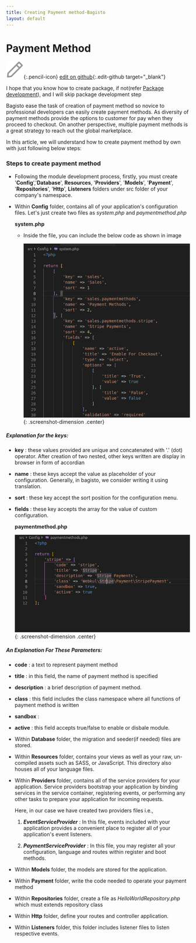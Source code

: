 ```yaml
---
title: Creating Payment method-Bagisto
layout: default
---
```


# Payment Method

![edit on github](assets/images/icons/Icon-Pencil-Large.svg){:.pencil-icon}
[edit on github](https://github.com/bagisto/bagisto-docs/blob/master/create_payment_method.md){:.edit-github  target="_blank"}

I hope that you know how to create package, if not(refer [Package development](create_package.md)), and I will skip package development step

Bagisto ease the task of creation of payment method so novice to professional developers can easily create payment methods. As diversity of payment methods provide the options to customer for pay when they proceed to checkout. On another perspective, multiple payment methods  is a great strategy to reach out the global marketplace.

In this article, we will understand how to create payment method by own with just following below steps:

### Steps to create payment method

* Following the module development process, firstly, you must create '**Config**','**Database**', **Resources**, '**Providers**', '**Models**', '**Payment**', '**Repositories**', '**Http**', **Listeners** folders under src folder of your company's namespace.

* Within **Config** folder, contains all of your application's configuration files. Let's just create two files as *system.php* and *paymentmethod.php*

    **system.php**

    * Inside the file, you can include the below code as shown in image

        ![system-configuration](assets/images/Bagisto_Docs_Images/payment-config-1.png){: .screenshot-dimension .center}

##### Explanation for the keys:

* **key** : these values provided are unique and concatenated with '.' (dot) operator. After creation of two nested, other keys written are display in browser in form of accordian

* **name** : these keys accept the value as placeholder of your configuration. Generally, in bagisto, we consider writing it using translation.

* **sort** : these key accept the sort position for the configuration menu.

* **fields** : these key accepts the array for the value of custom configuration.


    **paymentmethod.php**

    ![payment-method-configuration](assets/images/Bagisto_Docs_Images/payment-config-2.png){:  .screenshot-dimension .center}

##### An Explanation For These Parameters:

*  **code** : a text to represent payment method

*  **title** : in this field, the name of payment method is specified

*  **description** : a brief description of payment method.

*  **class** : this field includes the class namespace where all functions of payment                method is written

*  **sandbox** :

*  **active** : this field accepts true/false to enable or disbale module.


* Within **Database** folder, the migration and seeder(if needed) files are stored.

* Within **Resources** folder, contains your views as well as your raw, un-compiled assets such as  SASS, or JavaScript. This directory also houses all of your language files.

* Within **Providers** folder, contains all of the service providers for your application. Service providers bootstrap your application by binding services in the service container, registering events, or performing any other tasks to prepare your application for incoming requests.

     Here, in our case we have created two providers files i.e.,

    1. ***EventServiceProvider*** : In this file, events included with your application provides a convenient place to register all of your application's event listeners.

    2. ***PaymentServiceProvider*** : In this file, you may register all your configuration, language and routes within register and boot methods.


* Within **Models** folder, the models are stored for the application.

* Within **Payment** folder, write the code needed to operate your payment method

* Within **Repositories** folder, create a file as *HelloWorldRepository.php* which must extends   repository class

* Within **Http** folder, define your routes and controller application.

* Within **Listeners** folder, this folder includes listener files to listen respective events.





